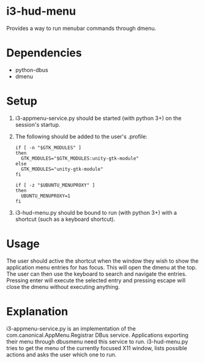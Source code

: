 i3-hud-menu
===========

Provides a way to run menubar commands through dmenu.

Dependencies
============
* python-dbus
* dmenu

Setup
============
1. i3-appmenu-service.py should be started (with python 3+) on the session's startup.
2. The following should be added to the user's .profile: 

    ```
    if [ -n "$GTK_MODULES" ]
    then
      GTK_MODULES="$GTK_MODULES:unity-gtk-module"
    else
      GTK_MODULES="unity-gtk-module"
    fi
    
    if [ -z "$UBUNTU_MENUPROXY" ]
    then
      UBUNTU_MENUPROXY=1
    fi 
   ```
    
3. i3-hud-menu.py should be bound to run (with python 3+) with a shortcut (such as a keyboard shortcut). 

Usage
============
The user should active the shortcut when the window they wish to show the application menu entries for has focus.  This will open the dmenu at the top.  The user can then use the keyboard to search and navigate the entries.  Pressing enter will execute the selected entry and pressing escape will close the dmenu without executing anything.

Explanation
============
i3-appmenu-service.py  is an implementation of the com.canonical.AppMenu.Registrar DBus service.  Applications exporting their menu through dbusmenu need this service to run.
i3-hud-menu.py tries to get the menu of the currently focused X11 window, lists possible actions and asks the user which one to run.
